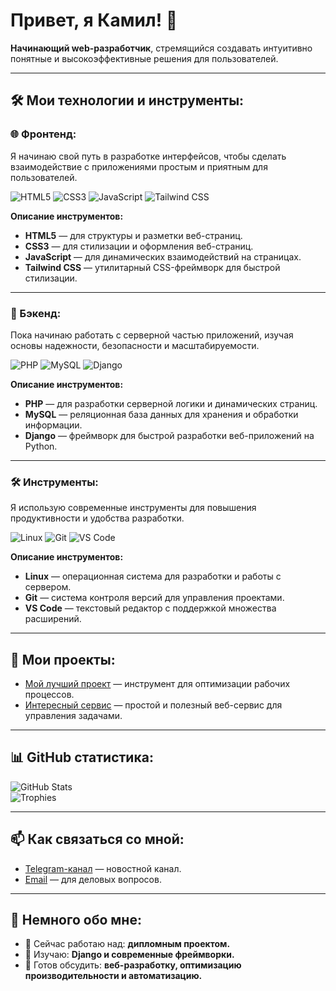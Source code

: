 <h1>Привет, я Камил! 👋</h1>

<p><b>Начинающий web-разработчик</b>, стремящийся создавать интуитивно понятные и высокоэффективные решения для пользователей.</p>

---

## 🛠️ Мои технологии и инструменты:

### 🌐 Фронтенд:
Я начинаю свой путь в разработке интерфейсов, чтобы сделать взаимодействие с приложениями простым и приятным для пользователей.

<div>
  <img src="https://img.shields.io/badge/HTML5-%23E34F26.svg?style=for-the-badge&logo=html5&logoColor=white" alt="HTML5" />
  <img src="https://img.shields.io/badge/CSS3-%231572B6.svg?style=for-the-badge&logo=css3&logoColor=white" alt="CSS3" />
  <img src="https://img.shields.io/badge/JavaScript-%23F7DF1E.svg?style=for-the-badge&logo=javascript&logoColor=black" alt="JavaScript" />
  <img src="https://img.shields.io/badge/Tailwind_CSS-%2306B6D4.svg?style=for-the-badge&logo=tailwindcss&logoColor=white" alt="Tailwind CSS" />
</div>

**Описание инструментов:**
- **HTML5** — для структуры и разметки веб-страниц.
- **CSS3** — для стилизации и оформления веб-страниц.
- **JavaScript** — для динамических взаимодействий на страницах.
- **Tailwind CSS** — утилитарный CSS-фреймворк для быстрой стилизации.

---

### 🔧 Бэкенд:
Пока начинаю работать с серверной частью приложений, изучая основы надежности, безопасности и масштабируемости.

<div>
  <img src="https://img.shields.io/badge/PHP-%23777BB4.svg?style=for-the-badge&logo=php&logoColor=white" alt="PHP" />
  <img src="https://img.shields.io/badge/MySQL-%234479A1.svg?style=for-the-badge&logo=mysql&logoColor=white" alt="MySQL" />
  <img src="https://img.shields.io/badge/Django-%23092E20.svg?style=for-the-badge&logo=django&logoColor=white" alt="Django" />
</div>

**Описание инструментов:**
- **PHP** — для разработки серверной логики и динамических страниц.
- **MySQL** — реляционная база данных для хранения и обработки информации.
- **Django** — фреймворк для быстрой разработки веб-приложений на Python.

---

### 🛠️ Инструменты:
Я использую современные инструменты для повышения продуктивности и удобства разработки.

<div>
  <img src="https://img.shields.io/badge/Linux-%23FCC624.svg?style=for-the-badge&logo=linux&logoColor=black" alt="Linux" />
  <img src="https://img.shields.io/badge/Git-%23F05033.svg?style=for-the-badge&logo=git&logoColor=white" alt="Git" />
  <img src="https://img.shields.io/badge/Visual_Studio_Code-%23007ACC.svg?style=for-the-badge&logo=visual-studio-code&logoColor=white" alt="VS Code" />
</div>

**Описание инструментов:**
- **Linux** — операционная система для разработки и работы с сервером.
- **Git** — система контроля версий для управления проектами.
- **VS Code** — текстовый редактор с поддержкой множества расширений.

---

## 🚀 Мои проекты:
- [Мой лучший проект](https://github.com/) — инструмент для оптимизации рабочих процессов.
- [Интересный сервис](https://github.com/) — простой и полезный веб-сервис для управления задачами.

---

## 📊 GitHub статистика:
<img src="https://github-readme-stats.vercel.app/api?username=sal1hov&show_icons=true&theme=radical" alt="GitHub Stats" />
<br />
<img src="https://github-profile-trophy.vercel.app/?username=sal1hov&theme=dracula&margin-w=15" alt="Trophies" />

---

## 📫 Как связаться со мной:
- [Telegram-канал](https://t.me/whowhosed) — новостной канал.
- [Email](mailto:nhtxwd@gmail.com) — для деловых вопросов.

---

## 👋 Немного обо мне:
- 🔭 Сейчас работаю над: **дипломным проектом.**
- 🌱 Изучаю: **Django и современные фреймворки.**
- 💬 Готов обсудить: **веб-разработку, оптимизацию производительности и автоматизацию.**
